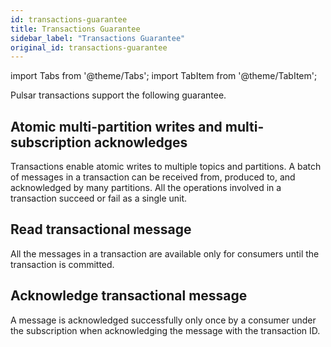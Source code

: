 ```yaml
---
id: transactions-guarantee
title: Transactions Guarantee
sidebar_label: "Transactions Guarantee"
original_id: transactions-guarantee
---
```


import Tabs from '@theme/Tabs';
import TabItem from '@theme/TabItem';


Pulsar transactions support the following guarantee.

## Atomic multi-partition writes and multi-subscription acknowledges
Transactions enable atomic writes to multiple topics and partitions. A batch of messages in a transaction can be received from, produced to, and acknowledged by many partitions. All the operations involved in a transaction succeed or fail as a single unit. 

## Read transactional message
All the messages in a transaction are available only for consumers until the transaction is committed.

## Acknowledge transactional message
A message is acknowledged successfully only once by a consumer under the subscription when acknowledging the message with the transaction ID.